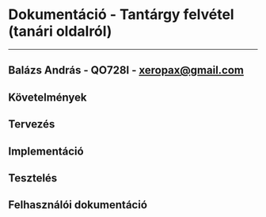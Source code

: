 # Dokumentáció - Tantárgy felvétel (tanári oldalról)
------
Balázs András - QO728I - xeropax@gmail.com
------
## Követelmények
## Tervezés
## Implementáció
## Tesztelés
## Felhasználói dokumentáció
